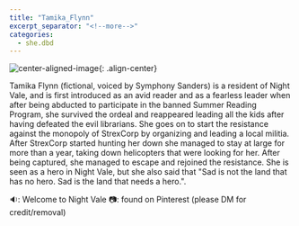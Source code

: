 ```yaml
---
title: "Tamika_Flynn"
excerpt_separator: "<!--more-->"
categories:
  - she.dbd
---
```



![center-aligned-image](https://cdn.pixabay.com/photo/2020/10/26/16/56/man-5687861_1280.png){: .align-center}

Tamika Flynn (fictional, voiced by Symphony Sanders) is a resident of Night Vale, and is first introduced as an avid reader and as a fearless leader when after being abducted to participate in the banned Summer Reading Program, she survived the ordeal and reappeared leading all the kids after having defeated the evil librarians. She goes on to start the resistance against the monopoly of StrexCorp by organizing and leading a local militia. After StrexCorp started hunting her down she managed to stay at large for more than a year, taking down helicopters that were looking for her. After being captured, she managed to escape and rejoined the resistance. She is seen as a hero in Night Vale, but she also said that "Sad is not the land that has no hero. Sad is the land that needs a hero.".⁠

🔉: Welcome to Night Vale⁠
📷: found on Pinterest⁠
(please DM for credit/removal)⁠
